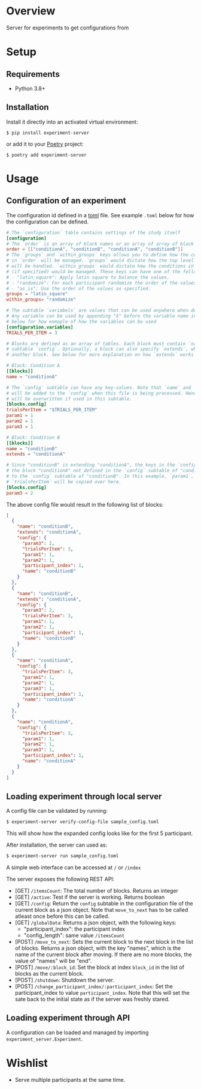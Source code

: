 # Overview

Server for experiments to get configurations from

# Setup

## Requirements

* Python 3.8+

## Installation

Install it directly into an activated virtual environment:

```text
$ pip install experiment-server
```

or add it to your [Poetry](https://poetry.eustace.io/) project:

```text
$ poetry add experiment-server
```

# Usage
## Configuration of an experiment
The configuration id defined in a [toml](https://toml.io/en/) file. See example `.toml` below for how the configuration can be defined.
```toml
# The `configuration` table contains settings of the study itself
[configuration]
# The `order` is an array of block names or an array of array of block names.
order = [["conditionA", "conditionB", "conditionA", "conditionB"]]
# The `groups` and `within_groups` keys allows you to define how the conditions specified
# in `order` will be managed. `groups` would dictate how the top level array of `order`
# will be handled. `within_groups` would dictate how the conditions in the nested arrays
# (if specified) would be managed. These keys can have one of the following values.
# - "latin_square": Apply latin square to balance the values.
# - "randomize": For each participant randomize the order of the values in the array.
# - "as_is": Use the order of the values as specified.
groups = "latin_square"
within_groups= "randomize"

# The subtable `variabels` are values that can be used anywhere when defining the blocks.
# Any variable can be used by appending "$" before the variable name in the blocks. See 
# below for how exmaple of how the variables can be used
[configuration.variables]
TRIALS_PER_ITEM = 3

# Blocks are defined as an array of tables. Each block must contain `name` and the 
# subtable `config`. Optionally, a block can also specify `extends`, whish is a `name` of
# another block. See below for more explanation on how `extends` works

# Block: Condition A
[[blocks]]
name = "conditionA"

# The `config` subtable can have any key-values. Note that `name` and `participant_index`
# will be added to the `config` when this file is being processed. Hence, those keys 
# will be overwritten if used in this subtable.
[blocks.config]
trialsPerItem = "$TRIALS_PER_ITEM"
param1 = 1
param2 = 1
param3 = 1

# Block: Condition B
[[blocks]]
name = "conditionB"
extends = "conditionA"

# Since "conditionB" is extending "conditionA", the keys in the `config` subtable of 
# the block "conditionA" not defined in the `config` subtable of "conditionB" will be copied
# to the `config` subtable of "conditionB". In this example, `param1`, `param2` and 
# `trialsPerItem` will be copied over here.
[blocks.config]
param3 = 2
```

The above config file would result in the following list of blocks:
```json
[
  {
    "name": "conditionB",
    "extends": "conditionA",
    "config": {
      "param3": 2,
      "trialsPerItem": 3,
      "param1": 1,
      "param2": 1,
      "participant_index": 1,
      "name": "conditionB"
    }
  },
  {
    "name": "conditionB",
    "extends": "conditionA",
    "config": {
      "param3": 2,
      "trialsPerItem": 3,
      "param1": 1,
      "param2": 1,
      "participant_index": 1,
      "name": "conditionB"
    }
  },
  {
    "name": "conditionA",
    "config": {
      "trialsPerItem": 3,
      "param1": 1,
      "param2": 1,
      "param3": 1,
      "participant_index": 1,
      "name": "conditionA"
    }
  },
  {
    "name": "conditionA",
    "config": {
      "trialsPerItem": 3,
      "param1": 1,
      "param2": 1,
      "param3": 1,
      "participant_index": 1,
      "name": "conditionA"
    }
  }
]
```

## Loading experiment through local server
A config file can be validated by running:
```sh
$ experiment-server verify-config-file sample_config.toml
```
This will show how the expanded config looks like for the first 5 participant.

After installation, the server can used as:

```sh
$ experiment-server run sample_config.toml
```

A simple web interface can be accessed at `/` or `/index`

The server exposes the following REST API:
- [GET] `/itemsCount`: The total number of blocks. Returns an integer
- [GET] `/active`: Test if the server is working. Returns boolean
- [GET] `/config`: Return the `config` subtable in the configuration file of the current block as a json object. Note that `move_to_next` has to be called atleast once before this can be called.
- [GET] `/globalData`: Returns a json object, with the following keys: 
  - "participant_index": the participant index
  - "config_length": same value `/itemsCount`
- [POST] `/move_to_next`: Sets the current block to the next block in the list of blocks. Returns a json object, with the key "names", which is the name of the current block after moving. If there are no more blocks, the value of "names" will be "end".
- [POST] `/move/:block_id`: Set the block at index `block_id` in the list of blocks as the current block.
- [POST] `/shutdown`: Shutdown the server.
- [POST] `/change_participant_index/:participant_index`: Set the participant_index to value `participant_index`. Note that this will set the sate back to the initial state as if the server was freshly stared.


## Loading experiment through API
A configuration can be loaded and managed by importing `experiment_server.Experiment`.

# Wishlist
- Serve multiple participants at the same time.

